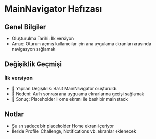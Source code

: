 # MainNavigator Hafızası

## Genel Bilgiler
- Oluşturulma Tarihi: İlk versiyon
- Amaç: Oturum açmış kullanıcılar için ana uygulama ekranları arasında navigasyon sağlamak

## Değişiklik Geçmişi
### İlk versiyon
- 🔄 Yapılan Değişiklik: Basit MainNavigator oluşturuldu
- 📝 Nedeni: Auth sonrası ana uygulama ekranlarına geçişi sağlamak
- 🎯 Sonuç: Placeholder Home ekranı ile basit bir main stack

## Notlar
- Şu an sadece bir placeholder Home ekranı içeriyor
- İleride Profile, Challenge, Notifications vb. ekranlar eklenecek 